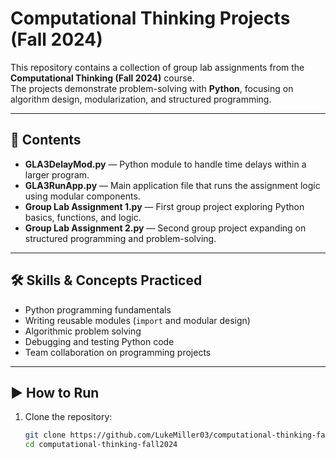 # Computational Thinking Projects (Fall 2024)

This repository contains a collection of group lab assignments from the **Computational Thinking (Fall 2024)** course.  
The projects demonstrate problem-solving with **Python**, focusing on algorithm design, modularization, and structured programming.

---

## 📂 Contents
- **GLA3DelayMod.py** — Python module to handle time delays within a larger program.  
- **GLA3RunApp.py** — Main application file that runs the assignment logic using modular components.  
- **Group Lab Assignment 1.py** — First group project exploring Python basics, functions, and logic.  
- **Group Lab Assignment 2.py** — Second group project expanding on structured programming and problem-solving.  

---

## 🛠️ Skills & Concepts Practiced
- Python programming fundamentals  
- Writing reusable modules (`import` and modular design)  
- Algorithmic problem solving  
- Debugging and testing Python code  
- Team collaboration on programming projects  

---

## ▶️ How to Run
1. Clone the repository:
   ```bash
   git clone https://github.com/LukeMiller03/computational-thinking-fall2024.git
   cd computational-thinking-fall2024
